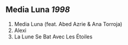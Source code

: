 ## Media Luna *1998*

1. Media Luna (feat. Abed Azrie & Ana Torroja)
2. Alexi
3. La Lune Se Bat Avec Les Étoiles

